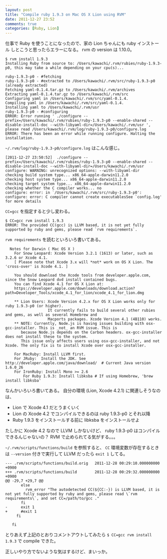 ```yaml
---
layout: post
title: "Compile ruby 1.9.3 on Mac OS X Lion using RVM"
date: 2011-12-27 23:52
comments: true
categories: [Ruby, Lion]
---
```

仕事で Ruby を使うことになったので、家の Lion ちゃんにも ruby インストール
しとこうと思ったらエラーになる。
rvm の version は 1.10.0。

```
$ rvm install 1.9.3
Installing Ruby from source to: /Users/kawachi/.rvm/rubies/ruby-1.9.3-p0, this may take a while depending on your cpu(s)...

ruby-1.9.3-p0 - #fetching
ruby-1.9.3-p0 - #extracted to /Users/kawachi/.rvm/src/ruby-1.9.3-p0 (already extracted)
Fetching yaml-0.1.4.tar.gz to /Users/kawachi/.rvm/archives
Extracting yaml-0.1.4.tar.gz to /Users/kawachi/.rvm/src
Configuring yaml in /Users/kawachi/.rvm/src/yaml-0.1.4.
Compiling yaml in /Users/kawachi/.rvm/src/yaml-0.1.4.
Installing yaml to /Users/kawachi/.rvm/usr
ruby-1.9.3-p0 - #configuring
ERROR: Error running ' ./configure --prefix=/Users/kawachi/.rvm/rubies/ruby-1.9.3-p0 --enable-shared --disable-install-doc --with-libyaml-dir=/Users/kawachi/.rvm/usr ', please read /Users/kawachi/.rvm/log/ruby-1.9.3-p0/configure.log
ERROR: There has been an error while running configure. Halting the installation.
```

`~/.rvm/log/ruby-1.9.3-p0/configure.log` はこんな感じ。

```
[2011-12-27 23:50:52]  ./configure --prefix=/Users/kawachi/.rvm/rubies/ruby-1.9.3-p0 --enable-shared --disable-install-doc --with-libyaml-dir=/Users/kawachi/.rvm/usr 
configure: WARNING: unrecognized options: --with-libyaml-dir
checking build system type... x86_64-apple-darwin11.2.0
checking host system type... x86_64-apple-darwin11.2.0
checking target system type... x86_64-apple-darwin11.2.0
checking whether the C compiler works... no
configure: error: in `/Users/kawachi/.rvm/src/ruby-1.9.3-p0':
configure: error: C compiler cannot create executablesSee `config.log' for more details
```

`CC=gcc` を指定すると少し変わる。
<!-- more -->

```
$ CC=gcc rvm install 1.9.3
ERROR: The provided CC(gcc) is LLVM based, it is not yet fully supported by ruby and gems, please read `rvm requirements`.
```

`rvm requirements` を読むといろいろ書いてある。


```
  Notes for Darwin ( Mac OS X )
    For Snow Leopard: Xcode Version 3.2.1 (1613) or later, such as 3.2.6 or Xcode 4.1.
    [ Please note that Xcode 3.x will *not* work on OS X Lion. The 'cross-over' is Xcode 4.1. ]

    You should download the Xcode tools from developer.apple.com, since the Snow Leopard dvd install contained bugs.
    You can find Xcode 4.1 for OS X Lion at:
    https://developer.apple.com/downloads/download.action?path=Developer_Tools/xcode_4.1_for_lion/xcode_4.1_for_lion.dmg

    ** Lion Users: Xcode Version 4.2.x for OS X Lion works only for ruby 1.9.3-p0 (or higher).
                   It currently fails to build several other rubies and gems, as well as several Homebrew and
                   Macports packages. Xcode Version 4.1 (4B110) works.
    ** NOTE: Currently, Node.js is having issues building with osx-gcc-installer. This is _not_ an RVM issue. This is
       because Node.js depends on the Carbon headers. ox-gcc-installer does not install these to the system.
       This issue only affects users using osx-gcc-installer, and not Xcode. The only fix is to install Xcode over osx-gcc-installer.

    For MacRuby: Install LLVM first.
    For JRuby:  Install the JDK. See http://developer.apple.com/java/download/  # Current Java version 1.6.0_26
    For IronRuby: Install Mono >= 2.6
		For Ruby 1.9.3: Install libksba # If using Homebrew, 'brew install libksba'
```

なんかいろいろ書いてある。
自分の環境 (Lion, Xcode 4.2.1) に関連しそうなのは、

* Lion で Xcode 4.1 だとうまくいく
* Lion の Xcode 4.2 でコンパイルできるのは ruby 1.9.3-p0 とそれ以降
* Ruby 1.9.3 をインストールする前に libksba をインストールせよ

たしかに Xcode 4.2 なので LLVM しかないけど、
ruby 1.9.3-p0 はコンパイルできるんじゃないの？
RVM で止められてる気がする。。。

`~/.rvm/scripts/functions/build` を参照すると、
`CC` 環境変数が存在するときは `--version` 付きで実行して LLVM だったら `exit 1` してる。

```
--- .rvm/scripts/functions/build.orig   2011-12-28 00:29:10.000000000 +0900
+++ .rvm/scripts/functions/build        2011-12-28 00:29:32.000000000 +0900
@@ -29,7 +29,7 @@
       else
         rvm_error "The autodetected CC(${CC:-}) is LLVM based, it is not yet fully supported by ruby and gems, please read \`rvm requirements\`, and set CC=/path/to/gcc ."
       fi
-      exit 1
+      #exit 1
     fi
 
   fi
```

とりあえず上記のとおりコメントアウトしてみたら
`$ CC=gcc rvm install 1.9.3` で compile できた。

正しいやり方でないような気はするけど、まいっか。